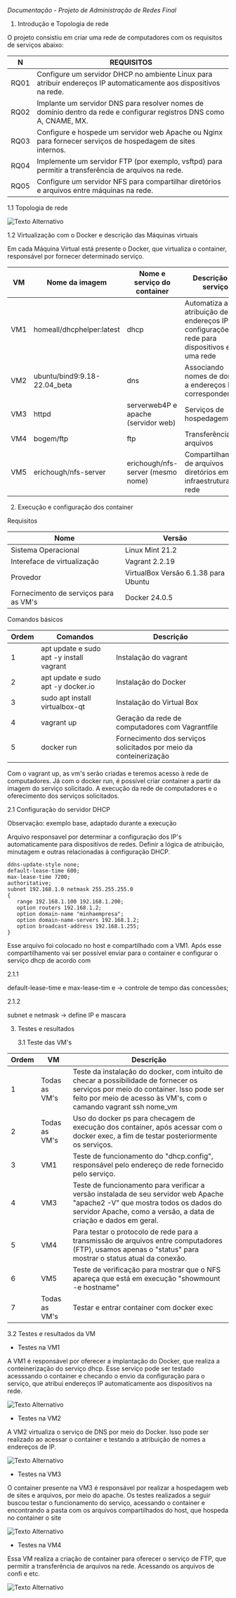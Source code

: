 *Documentação - Projeto de Administração de Redes Final*

1. Introdução e Topologia de rede

O projeto consistiu em criar uma rede de computadores com os requisitos de serviços abaixo:

| N | REQUISITOS |
| ------------- | ------------- |
|  RQ01  | Configure um servidor DHCP no ambiente Linux para atribuir endereços IP automaticamente aos dispositivos na rede. |
| RQ02  |Implante um servidor DNS para resolver nomes de domínio dentro da rede e configurar registros DNS como A, CNAME, MX.  |
| RQ03| Configure e hospede um servidor web Apache ou Nginx para fornecer serviços de hospedagem de sites internos.|
| RQ04| Implemente um servidor FTP (por exemplo, vsftpd) para permitir a transferência de arquivos na rede.|
| RQ05| Configure um servidor NFS para compartilhar diretórios e arquivos entre máquinas na rede.|


1.1 Topologia de rede


![Texto Alternativo](REDES.png)

1.2 Virtualização com o Docker e descrição das Máquinas virtuais

Em cada Máquina Virtual está presente o Docker, que virtualiza o container, responsável por fornecer determinado serviço.



| VM  | Nome da imagem |  Nome e serviço do container | Descrição de serviço|
| ------------- | ------------- |------------- |------------- |
| VM1  | homeall/dhcphelper:latest | dhcp | Automatiza a atribuição de endereços IP e configurações de rede para dispositivos em uma rede |
| VM2  | ubuntu/bind9:9.18-22.04_beta | dns |Associando nomes de domínio a endereços IP correspondentes |
| VM3 | httpd |serverweb4P e apache (servidor web)  |Serviços de hospedagem web |
| VM4 | bogem/ftp |ftp|Transferência de arquivos|
| VM5 |erichough/nfs-server|erichough/nfs-server (mesmo nome)|Compartilhamento de arquivos diretórios em uma infraestrutura de rede|


   
2. Execução e configuração dos container

Requisitos

| Nome  | Versão |
| ------------- | ------------- |
| Sistema Operacional  | Linux Mint 21.2 |
| Intereface de virtualização  | Vagrant 2.2.19  |
| Provedor  |  VirtualBox Versão 6.1.38 para Ubuntu |
| Fornecimento de serviços para as VM's  |  Docker 24.0.5 |

Comandos básicos

| Ordem | Comandos | Descrição|
| ------------- | ------------- | ------------- |
| 1    | apt update e sudo apt -y install vagrant     | Instalação do vagrant |
| 2   | apt update e sudo apt -y docker.io     | Instalação do Docker |
| 3    |  sudo apt install  virtualbox-qt   | Instalação do Virtual Box |
| 4    | vagrant up      | Geração da rede de computadores com Vagrantfile |
| 5    | docker run     | Fornecimento dos serviços solicitados por meio da conteinerização|

Com o vagrant up, as vm's serão criadas e teremos acesso à rede de computadores.
Já com o docker run, é possível criar container a partir da imagem do serviço solicitado.
A execução da rede de computadores e o oferecimento dos serviços solicitados.


2.1 Configuração do servidor DHCP

Observação: exemplo base, adaptado durante a execução

Arquivo responsavel por determinar a configuração dos IP's automaticamente para dispositivos de redes. Definir a lógica de atribuição, minutagem
e outras relacionadas à configuração DHCP.

```
ddns-update-style none;
default-lease-time 600;
max-lease-time 7200;
authoritative;
subnet 192.168.1.0 netmask 255.255.255.0
{
   range 192.168.1.100 192.168.1.200;
   option routers 192.168.1.2;
   option domain-name "minhaempresa";
   option domain-name-servers 192.168.1.2;
   option broadcast-address 192.168.1.255;
}
```

Esse arquivo foi colocado no host e compartilhado com a VM1. Após esse compartilhamento vai ser possível enviar para o container e configurar o serviço dhcp de acordo com
 
 2.1.1
 
 default-lease-time e max-lease-tim e -> controle de tempo das concessões;

 2.1.2

 subnet e netmask -> define IP e mascara


3. Testes e resultados

   3.1 Teste das VM's

| Ordem | VM | Descrição|
| ------------- | ------------- | ------------- |
| 1   | Todas as VM's  | Teste da instalação do docker, com intuito de checar a possibilidade de fornecer os serviços por meio do container. Isso pode ser feito por meio de acesso às VM's, com o camando vagrant ssh nome_vm|
| 2     | Todas as VM's | Uso do docker ps para checagem de execução dos container, após acessar com o docker exec, a fim de testar posteriormente os serviços.|
| 3     | VM1  | Teste de funcionamento do "dhcp.config", responsável pelo endereço de rede fornecido pelo serviço.|
| 4     | VM3  | Teste de funcionamento para verificar a versão instalada de seu servidor web Apache "apache2 -V" que mostra todos os dados do servidor Apache, como a versão, a data de criação e dados em geral.|
| 5     | VM4  | Para testar o protocolo de rede para a transmissão de arquivos entre computadores (FTP), usamos apenas o "status" para mostrar o status atual da conexão.|
| 6     | VM5  | Teste de verificação para mostrar que o NFS apareça que está em execução "showmount -e hostname"|
| 7     | Todas as VM's   | Testar e entrar container com docker exec|

   3.2 Testes e resultados da VM

- Testes na VM1

A VM1 é responsável por oferecer a implantação do Docker, que realiza a conteinerização do serviço dhcp. Esse serviço pode ser testado acesssando o container e checando o envio da configuração para o serviço, que atribui endereços IP automaticamente aos dispositivos na rede.

  ![Texto Alternativo](dhcp.png)

 - Testes na VM2

A VM2 virtualiza o serviço de DNS por meio do Docker. Isso pode ser realizado  ao acessar o container e testando a atribuição de nomes a endereços de IP.

  ![Texto Alternativo](dns.png)

  
- Testes na VM3

O container presente na VM3 é responsável por realizar a hospedagem web de sites e arquivos, por meio do apache. Os testes realizados a seguir buscou testar o funcionamento do serviço, acessando o container e encontrando a pasta com os arquivos compartilhados do host, que hospeda no container o site

![Texto Alternativo](TESTES_APACHE.png)

- Testes na VM4

Essa VM realiza a criação de container para oferecer o serviço de FTP, que permitir a transferência de arquivos na rede. Acessando os arquivos de confi e etc.

![Texto Alternativo](ftp.png)




